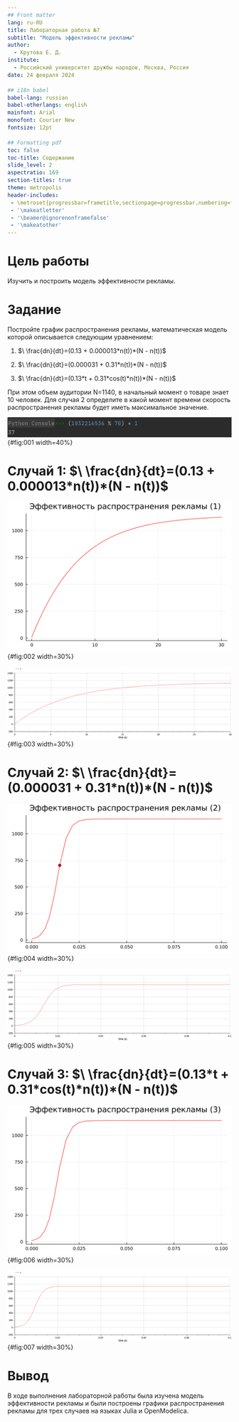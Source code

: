```yaml
---
## Front matter
lang: ru-RU
title: Лабораторная работа №7
subtitle: "Модель эффективности рекламы"
author:
  - Крутова Е. Д.
institute:
  - Российский университет дружбы народов, Москва, Россия
date: 24 февраля 2024

## i18n babel
babel-lang: russian
babel-otherlangs: english
mainfont: Arial 
monofont: Courier New 
fontsize: 12pt

## Formatting pdf
toc: false
toc-title: Содержание
slide_level: 2
aspectratio: 169
section-titles: true
theme: metropolis
header-includes:
 - \metroset{progressbar=frametitle,sectionpage=progressbar,numbering=fraction}
 - '\makeatletter'
 - '\beamer@ignorenonframefalse'
 - '\makeatother'
---
```


# Цель работы

Изучить и построить модель эффективности рекламы.

# Задание

Постройте график распространения рекламы, математическая модель которой описывается следующим уравнением:

1. $\ \frac{dn}{dt}=(0.13 + 0.000013*n(t))*(N - n(t))$

2. $\ \frac{dn}{dt}=(0.000031 + 0.31*n(t))*(N - n(t))$

3. $\ \frac{dn}{dt}=(0.13*t + 0.31*cos(t)*n(t))*(N - n(t))$

При этом объем аудитории N=1140, в начальный момент о товаре знает 10 человек. Для случая 2 определите в какой момент времени скорость распространения рекламы будет иметь максимальное значение.

![Выбор варианта](image\Screenshot_3.png){#fig:001 width=40%}

# Случай 1: $\ \frac{dn}{dt}=(0.13 + 0.000013*n(t))*(N - n(t))$

![Julia](image\lab07_1.png){#fig:002 width=30%}

![Modelica](image\1.png){#fig:003 width=30%}

# Случай 2: $\ \frac{dn}{dt}=(0.000031 + 0.31*n(t))*(N - n(t))$

![Julia](image\lab07_2.png){#fig:004 width=30%}

![Modelica](image\2.png){#fig:005 width=30%}

# Случай 3: $\ \frac{dn}{dt}=(0.13*t + 0.31*cos(t)*n(t))*(N - n(t))$

![Julia](image\lab07_3.png){#fig:006 width=30%}

![Modelica](image\3.png){#fig:007 width=30%}

# Вывод

В ходе выполнения лабораторной работы была изучена модель эффективности рекламы и были построены графики распространения рекламы для трех случаев на языках Julia и OpenModelica.
